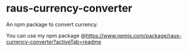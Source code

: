 # raus-currency-converter
An npm package to convert currency.


You can use my npm package @https://www.npmjs.com/package/raus-currency-converter?activeTab=readme
